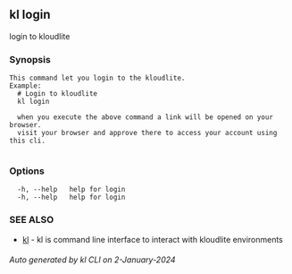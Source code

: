 ## kl login

login to kloudlite

### Synopsis

```
This command let you login to the kloudlite.
Example:
  # Login to kloudlite
  kl login 

  when you execute the above command a link will be opened on your browser. 
  visit your browser and approve there to access your account using this cli.
	
```

### Options

```
  -h, --help   help for login
  -h, --help   help for login
```

### SEE ALSO

* [kl](kl.md)  - kl is command line interface to interact with kloudlite environments

###### Auto generated by kl CLI on 2-January-2024
